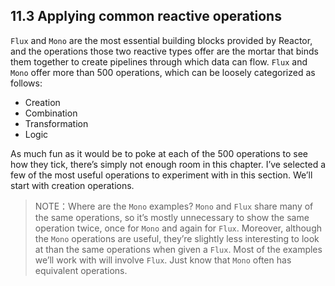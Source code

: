 ## 11.3 Applying common reactive operations

`Flux` and `Mono` are the most essential building blocks provided by Reactor, and the operations those two reactive types offer are the mortar that binds them together to create pipelines through which data can flow. `Flux` and `Mono` offer more than 500 operations, which can be loosely categorized as follows:

* Creation
* Combination
* Transformation
* Logic

As much fun as it would be to poke at each of the 500 operations to see how they tick, there’s simply not enough room in this chapter. I’ve selected a few of the most useful operations to experiment with in this section. We’ll start with creation operations.

> NOTE：Where are the `Mono` examples? `Mono` and `Flux` share many of the same operations, so it’s mostly unnecessary to show the same operation twice, once for `Mono` and again for `Flux`. Moreover, although the `Mono` operations are useful, they’re slightly less interesting to look at than the same operations when given a `Flux`. Most of the examples we’ll work with will involve `Flux`. Just know that `Mono` often has equivalent operations.



